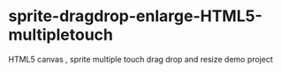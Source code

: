# sprite-dragdrop-enlarge-HTML5-multipletouch
HTML5 canvas , sprite  multiple touch  drag drop and resize demo project
